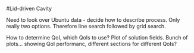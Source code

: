 #Lid-driven Cavity

Need to look over Ubuntu data - decide how to describe process. Only really two options. Therefore line search followed by grid search. 

How to determine QoI, which QoIs to use? Plot of solution fields. Bunch of plots... showing QoI performanc, different sections for different QoIs?  


